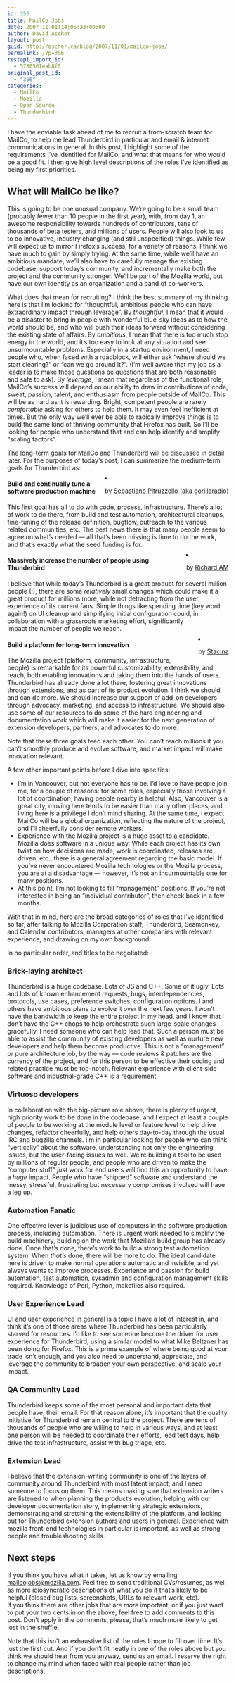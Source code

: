 ```yaml
---
id: 356
title: MailCo Jobs
date: 2007-11-01T14:05:33+00:00
author: David Ascher
layout: post
guid: http://ascher.ca/blog/2007/11/01/mailco-jobs/
permalink: /?p=356
restapi_import_id:
  - 5780561eab8f6
original_post_id:
  - "356"
categories:
  - MailCo
  - Mozilla
  - Open Source
  - Thunderbird
---
```

I have the enviable task ahead of me to recruit a from-scratch team for MailCo, to help me lead Thunderbird in particular and email & internet communications in general. In this post, I highlight some of the requirements I&#8217;ve identified for MailCo, and what that means for who would be a good fit. I then give high level descriptions of the roles I&#8217;ve identified as being my first priorities.

## What will MailCo be like?

This is going to be one unusual company. We&#8217;re going to be a small team (probably fewer than 10 people in the first year), with, from day 1, an awesome responsibility towards hundreds of contributors, tens of thousands of beta testers, and millions of users. People will also look to us to do innovative, industry changing (and still unspecified) things. While few will expect us to mirror Firefox&#8217;s success, for a variety of reasons, I think we have much to gain by simply trying. At the same time, while we&#8217;ll have an ambitious mandate, we&#8217;ll also have to carefully manage the existing codebase, support today&#8217;s community, and incrementally make both the project and the community stronger. We&#8217;ll be part of the Mozilla world, but have our own identity as an organization and a band of co-workers.

What does that mean for recruiting? I think the best summary of my thinking here is that I&#8217;m looking for &#8220;thoughtful, ambitious people who can have extraordinary impact through leverage&#8221;. By _thoughtful_, I mean that it would be a disaster to bring in people with wonderful blue-sky ideas as to how the world should be, and who will push their ideas forward without considering the existing state of affairs. By _ambitious_, I mean that there is too much stop energy in the world, and it&#8217;s too easy to look at any situation and see unsurmountable problems. Especially in a startup environment, I need people who, when faced with a roadblock, will either ask &#8220;where should we start clearing?&#8221; or &#8220;can we go around it?&#8221;. (I&#8217;m well aware that my job as a leader is to make those questions be questions that are both reasonable and safe to ask). By _leverage_, I mean that regardless of the functional role, MailCo&#8217;s success will depend on our ability to draw in contributions of code, sweat, passion, talent, and enthusiasm from people outside of MailCo. This will be as hard as it is rewarding. Bright, competent people are rarely _comfortable_ asking for others to help them. It may even feel inefficient at times. But the only way we&#8217;ll ever be able to radically improve things is to build the same kind of thriving community that Firefox has built. So I&#8217;ll be looking for people who understand that and can help identify and amplify &#8220;scaling factors&#8221;.

The long-term goals for MailCo and Thunderbird will be discussed in detail later. For the purposes of today&#8217;s post, I can summarize the medium-term goals for Thunderbird as:

<div style="float:right;margin-left:10px;margin-bottom:10px;">
  <a href="http://flickr.com/photos/gorillaradio/1322963603/"><img src="http://farm2.static.flickr.com/1029/1322963603_6ba03af9b0_m.jpg" alt="" style="border:solid 2px #000000;" /></a><br /> <br />by <a href="http://flickr.com/photos/gorillaradio/">Sebastiano Pitruzzello (aka gorillaradio)</a>
</div>

#### Build and continually tune a software production machine

This first goal has all to do with code, process, infrastructure. There&#8217;s a lot of work to do there, from build and test automation, architectural cleanups, fine-tuning of the release definition, bugflow, outreach to the various related communities, etc. The best news there is that many people seem to agree on what&#8217;s needed &#8212; all that&#8217;s been missing is time to do the work, and that&#8217;s exactly what the seed funding is for.  


<div style="float:right;margin-left:10px;margin-bottom:10px;">
  <a href="http://flickr.com/photos/richard_am/116775447/"><img src="http://farm1.static.flickr.com/52/116775447_f7481222cf_m.jpg" alt="" style="border:solid 2px #000000;" /></a><br /> <br />by <a href="http://flickr.com/photos/richard_am/">Richard AM</a>
</div>

#### Massively increase the number of people using Thunderbird

I believe that while today&#8217;s Thunderbird is a great product for several million people (!), there are some _relatively_ small changes which could make it a great product for millions more, while not detracting from the user experience of its current fans. Simple things like spending time (key word again!) on UI cleanup and simplifying initial configuration could, in collaboration with a grassroots marketing effort, significantly  
impact the number of people we reach.  


<div style="float:right;margin-left:10px;margin-bottom:10px;">
  <a href="http://flickr.com/photos/staci/79794513/"><img src="http://farm1.static.flickr.com/41/79794513_28f6c389f5_m.jpg" alt="" style="border:solid 2px #000000;" /></a><br /> <br />by <a href="http://flickr.com/photos/staci/">Stacina</a>
</div>

#### Build a platform for long-term innovation

The Mozilla project (platform, community, infrastructure, people) is remarkable for its powerful customizability, extensibility, and reach, both enabling innovations and taking them into the hands of users. Thunderbird has already done a lot there, fostering great innovations through extensions, and as part of its product evolution. I think we should and can do more. We should increase our support of add-on developers through advocacy, marketing, and access to infrastructure. We should also use some of our resources to do some of the hard engineering and documentation work which will make it easier for the next generation of extension developers, partners, and advocates to do more.  


Note that these three goals feed each other. You can&#8217;t reach millions if you can&#8217;t smoothly produce and evolve software, and market impact will make innovation relevant.

A few other important points before I dive into specifics:

  * I&#8217;m in Vancouver, but not everyone has to be. I&#8217;d love to have people join me, for a couple of reasons: for some roles, especially those involving a lot of coordination, having people nearby is helpful. Also, Vancouver is a great city, moving here tends to be easier than many other places, and living here is a privilege I don&#8217;t mind sharing. At the same time, I expect MailCo will be a global organization, reflecting the nature of the project, and I&#8217;ll cheerfully consider remote workers. 
  * Experience with the Mozilla project is a huge asset to a candidate. Mozilla does software in a unique way. While each project has its own twist on how decisions are made, work is coordinated, releases are driven, etc., there is a general agreement regarding the basic model. If you&#8217;ve never encountered Mozilla technologies or the Mozilla process, you are at a disadvantage &#8212; however, it&#8217;s not an insurmountable one for many positions. 
  * At this point, I&#8217;m not looking to fill &#8220;management&#8221; positions. If you&#8217;re not interested in being an &#8220;individual contributor&#8221;, then check back in a few months. 

With that in mind, here are the broad categories of roles that I&#8217;ve identified so far, after talking to Mozilla Corporation staff, Thunderbird, Seamonkey, and Calendar contributors, managers at other companies with relevant experience, and drawing on my own background.

In no particular order, and titles to be negotiated:

### Brick-laying architect

Thunderbird is a huge codebase. Lots of JS and C++. Some of it ugly. Lots and lots of known enhancement requests, bugs, interdependencies, protocols, use cases, preference switches, configuration options. I and others have ambitious plans to evolve it over the next few years. I won&#8217;t have the bandwidth to keep the entire project in my head, and I know that I don&#8217;t have the C++ chops to help orchestrate such large-scale changes gracefully. I need someone who can help lead that. Such a person must be able to assist the community of existing developers as well as nurture new developers and help them become productive. This is not a &#8220;management&#8221; or pure architecture job, by the way &#8212; code reviews & patches are the currency of the project, and for this person to be effective their coding and related practice must be top-notch. Relevant experience with client-side software and industrial-grade C++ is a requirement.

### Virtuoso developers

In collaboration with the big-picture role above, there is plenty of urgent, high priority work to be done in the codebase, and I expect at least a couple of people to be working at the module level or feature level to help drive changes, refactor cheerfully, and help others day-to-day through the usual IRC and bugzilla channels. I&#8217;m in particular looking for people who can think &#8220;vertically&#8221; about the software, understanding not only the engineering issues, but the user-facing issues as well. We&#8217;re building a tool to be used by millions of regular people, and people who are driven to make the &#8220;computer stuff&#8221; _just work_ for end users will find this an opportunity to have a _huge_ impact. People who have &#8220;shipped&#8221; software and understand the messy, stressful, frustrating but necessary compromises involved will have a leg up.

### Automation Fanatic

One effective lever is judicious use of computers in the software production process, including automation. There is urgent work needed to simplify the build machinery, building on the work that Mozilla&#8217;s build group has already done. Once that&#8217;s done, there&#8217;s work to build a strong test automation system. When _that&#8217;s_ done, there will be more to do. The ideal candidate here is driven to make normal operations automatic and invisible, and yet always wants to improve processes. Experience and passion for build automation, test automation, sysadmin and configuration management skills required. Knowledge of Perl, Python, makefiles also required.

### User Experience Lead

UI and user experience in general is a topic I have a lot of interest in, and I think it&#8217;s one of those areas where Thunderbird has been particularly starved for resources. I&#8217;d like to see someone become the driver for user experience for Thunderbird, using a similar model to what Mike Beltzner has been doing for Firefox. This is a prime example of where being good at your trade isn&#8217;t enough, and you also need to understand, appreciate, and leverage the community to broaden your own perspective, and scale your impact.

### QA Community Lead

Thunderbird keeps some of the most personal and important data that people have, their email. For that reason alone, it&#8217;s important that the quality initiative for Thunderbird remain central to the project. There are tens of thousands of people who are willing to help in various ways, and at least one person will be needed to coordinate their efforts, lead test days, help drive the test infrastructure, assist with bug triage, etc.

### Extension Lead

I believe that the extension-writing community is one of the layers of community around Thunderbird with most latent impact, and I need someone to focus on them. This means making sure that extension writers are listened to when planning the product&#8217;s evolution, helping with our developer documentation story, implementing strategic extensions, demonstrating and stretching the extensibility of the platform, and looking out for Thunderbird extension authors and users in general. Experience with mozilla front-end technologies in particular is important, as well as strong people and troubleshooting skills.

## Next steps

If you think you have what it takes, let us know by emailing mailcojobs@mozilla.com. Feel free to send traditional CVs/resumes, as well as more idiosyncratic descriptions of what you do if that&#8217;s likely to be helpful (closed bug lists, screenshots, URLs to relevant work, etc).  
If you think there are other jobs that are _more_ important, or if you just want to put your two cents in on the above, feel free to add comments to this post. Don&#8217;t apply in the comments, please, that&#8217;s much more likely to get lost in the shuffle.

Note that this isn&#8217;t an exhaustive list of the roles I hope to fill over time. It&#8217;s just the first cut. And if you don&#8217;t fit neatly in one of the roles above but you think we should hear from you anyway, send us an email. I reserve the right to change my mind when faced with real people rather than job descriptions.